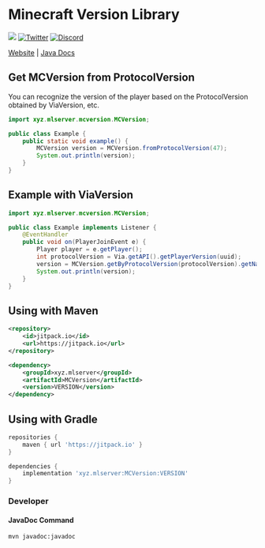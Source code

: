# Minecraft Version Library

[![](https://jitpack.io/v/xyz.mlserver/MCVersion.svg)](https://jitpack.io/#xyz.mlserver/MCVersion)
[![Twitter](https://img.shields.io/twitter/follow/monster_2408?style=social)](https://twitter.com/monster_2408)
[![Discord](https://discord.com/api/guilds/1134139990885027890/widget.png)](https://discord.gg/pkXnefCFsX)

[Website](https://monster2408.com) | [Java Docs](https://docs.monster2408.com/MCVersion/)


## Get MCVersion from ProtocolVersion

You can recognize the version of the player based on the ProtocolVersion obtained by ViaVersion, etc.
```java
import xyz.mlserver.mcversion.MCVersion;

public class Example {
    public static void example() {
        MCVersion version = MCVersion.fromProtocolVersion(47);
        System.out.println(version);
    }
}
```

## Example with ViaVersion
```java
import xyz.mlserver.mcversion.MCVersion;

public class Example implements Listener {
    @EventHandler
    public void on(PlayerJoinEvent e) {
        Player player = e.getPlayer();
        int protocolVersion = Via.getAPI().getPlayerVersion(uuid);
        version = MCVersion.getByProtocolVersion(protocolVersion).getName();
        System.out.println(version);
    }
}

```

## Using with Maven

```xml
<repository>
    <id>jitpack.io</id>
    <url>https://jitpack.io</url>
</repository>

<dependency>
    <groupId>xyz.mlserver</groupId>
    <artifactId>MCVersion</artifactId>
    <version>VERSION</version>
</dependency>
```

## Using with Gradle

```gradle
repositories {
    maven { url 'https://jitpack.io' }
}

dependencies {
    implementation 'xyz.mlserver:MCVersion:VERSION'
}
```

### Developer
#### JavaDoc Command
```shell
mvn javadoc:javadoc
```